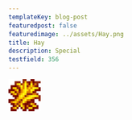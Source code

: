 ```yaml
---
templateKey: blog-post
featuredpost: false
featuredimage: ../assets/Hay.png
title: Hay
description: Special
testfield: 356
---
```

![Hay](../assets/Hay.png)